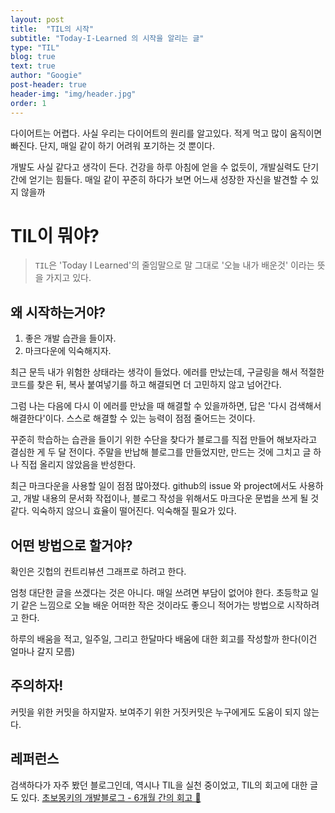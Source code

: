```yaml
---
layout: post
title:  "TIL의 시작"
subtitle: "Today-I-Learned 의 시작을 알리는 글"
type: "TIL"
blog: true
text: true
author: "Googie"
post-header: true
header-img: "img/header.jpg"
order: 1
---
```


다이어트는 어렵다. 사실 우리는 다이어트의 원리를 알고있다. 적게 먹고 많이 움직이면 빠진다. 단지, 매일 같이 하기 어려워 포기하는 것 뿐이다.

개발도 사실 같다고 생각이 든다.
건강을 하루 아침에 얻을 수 없듯이, 개발실력도 단기간에 얻기는 힘들다. 매일 같이 꾸준히 하다가 보면 어느새 성장한 자신을 발견할 수 있지 않을까

# TIL이 뭐야?

> `TIL`은 'Today I Learned'의 줄임말으로 말 그대로 '오늘 내가 배운것' 이라는 뜻을 가지고 있다.

## 왜 시작하는거야?

1. 좋은 개발 습관을 들이자.
2. 마크다운에 익숙해지자.



최근 문득 내가 위험한 상태라는 생각이 들었다.
에러를 만났는데, 구글링을 해서 적절한 코드를 찾은 뒤, 복사 붙여넣기를 하고 해결되면 더 고민하지 않고 넘어간다.

그럼 나는 다음에 다시 이 에러를 만났을 때 해결할 수 있을까하면, 답은 '다시 검색해서 해결한다'이다.
스스로 해결할 수 있는 능력이 점점 줄어드는 것이다. 

꾸준히 학습하는 습관을 들이기 위한 수단을 찾다가 블로그를 직접 만들어 해보자라고 결심한 게 두 달 전이다.
주말을 반납해 블로그를 만들었지만, 만드는 것에 그치고 글 하나 직접 올리지 않았음을 반성한다.

최근 마크다운을 사용할 일이 점점 많아졌다.
github의 issue 와 project에서도 사용하고, 개발 내용의 문서화 작접이나, 블로그 작성을 위해서도 마크다운 문법을 쓰게 될 것 같다.
익숙하지 않으니 효율이 떨어진다. 익숙해질 필요가 있다.

## 어떤 방법으로 할거야?

확인은 깃헙의 컨트리뷰션 그래프로 하려고 한다.

엄청 대단한 글을 쓰겠다는 것은 아니다. 매일 쓰려면 부담이 없어야 한다.
초등학교 일기 같은 느낌으로 오늘 배운 어떠한 작은 것이라도 좋으니 적어가는 방법으로 시작하려고 한다.

하루의 배움을 적고, 일주일, 그리고 한달마다 배움에 대한 회고를 작성할까 한다(이건 얼마나 갈지 모름)

## 주의하자!

커밋을 위한 커밋을 하지말자.
보여주기 위한 거짓커밋은 누구에게도 도움이 되지 않는다.

## 레퍼런스

검색하다가 자주 봤던 블로그인데, 역시나 TIL을 실천 중이었고, TIL의 회고에 대한 글도 있다.
[초보몽키의 개발블로그 - 6개월 간의 회고 🔗](https://wayhome25.github.io/til/2017/08/14/TIL-for-6-months/)

